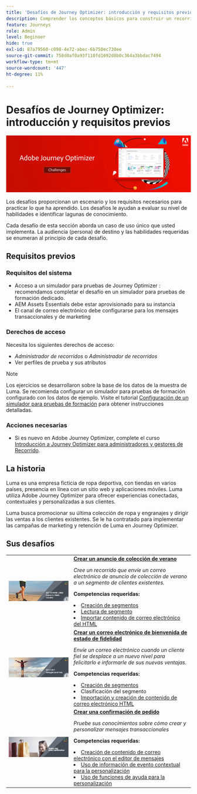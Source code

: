 ```yaml
---
title: 'Desafíos de Journey Optimizer: introducción y requisitos previos'
description: Comprender los conceptos básicos para construir un recorrido en el lienzo del recorrido.
feature: Journeys
role: Admin
level: Beginner
hide: true
exl-id: 87a79560-c098-4e72-abec-6b750ec730ee
source-git-commit: 758d0af0a93f110fd1692d8b0c364a3bbdac7494
workflow-type: tm+mt
source-wordcount: '447'
ht-degree: 11%

---
```


# Desafíos de Journey Optimizer: introducción y requisitos previos

![AJO desafía el banner](./assets/ajo-banner-challenges.png)

Los desafíos proporcionan un escenario y los requisitos necesarios para practicar lo que ha aprendido. Los desafíos le ayudan a evaluar su nivel de habilidades e identificar lagunas de conocimiento.

Cada desafío de esta sección aborda un caso de uso único que usted implementa. La audiencia (persona) de destino y las habilidades requeridas se enumeran al principio de cada desafío.

## Requisitos previos

### Requisitos del sistema

* Acceso a un simulador para pruebas de Journey Optimizer : recomendamos completar el desafío en un simulador para pruebas de formación dedicado.
* AEM Assets Essentials debe estar aprovisionado para su instancia
* El canal de correo electrónico debe configurarse para los mensajes transaccionales y de marketing

### Derechos de acceso

Necesita los siguientes derechos de acceso:
* *Administrador de recorridos* o *Administrador de recorridos*
* Ver perfiles de prueba y sus atributos

>[!NOTE]
> Los ejercicios se desarrollaron sobre la base de los datos de la muestra de Luma. Se recomienda configurar un simulador para pruebas de formación configurado con los datos de ejemplo. Visite el tutorial [Configuración de un simulador para pruebas de formación](/help/tutorial-configure-a-training-sandbox/introduction-and-prerequisites.md) para obtener instrucciones detalladas.

### Acciones necesarias

* Si es nuevo en Adobe Journey Optimizer, complete el curso [Introducción a Journey Optimizer para administradores y gestores de Recorrido](https://experienceleague.adobe.com/?recommended=JourneyOptimizer-U-1-2021.1&amp;lang=es).


## La historia

Luma es una empresa ficticia de ropa deportiva, con tiendas en varios países, presencia en línea con un sitio web y aplicaciones móviles. Luma utiliza Adobe Journey Optimizer para ofrecer experiencias conectadas, contextuales y personalizadas a sus clientes.

Luma busca promocionar su última colección de ropa y engranajes y dirigir las ventas a los clientes existentes. Se le ha contratado para implementar las campañas de marketing y retención de Luma en Journey Optimizer.

## Sus desafíos

<table>
<tr>
<td>
 <div>
      <a href="summer-collection-announcement-challenge.md">
        <img alt="Imagen del anuncio de la colección de verano" src="./assets/email-assets/luma-transactional-onboarding-3.png"/>
      </a>
      </div>
  </td>
  <td>
   <strong><a href="summer-collection-announcement-challenge.md">Crear un anuncio de colección de verano </strong>
    </a>
      <p>
      <em>Cree un recorrido que envíe un correo electrónico de anuncio de colección de verano a un segmento de clientes existentes. </em>
      <p>
      <b>Competencias requeridas:</b>
      <li><a href="https://experienceleague.adobe.com/docs/journey-optimizer-learn/tutorials/profiles-segments-subscriptions/create-segments.html"> Creación de segmentos</li>
      <li><a href="https://experienceleague.adobe.com/docs/journey-optimizer-learn/tutorials/create-journeys/use-case-read-segment.html">Lectura de segmento</li>
       <li><a href="https://experienceleague.adobe.com/docs/journey-optimizer-learn/tutorials/create-messages/create-emails/import-and-author-html-email-content.html">Importar contenido de correo electrónico del HTML</li>
  </td>
  </tr>
   <tr>
    <td>
    <div>
    <a>
      <img alt="Bienvenido" src="./assets/email-assets/luma-transactional-onboarding-1.png"/>
    </a>
    </div>
    <td>
    <div >
      <a>
    <strong><a href="loyalty-status-welcome-email-challenge.md">Crear un correo electrónico de bienvenida de estado de fidelidad </strong>
    </a>
    </div>
    <p>
    <em>Envíe un correo electrónico cuando un cliente fiel se desplace a un nuevo nivel para felicitarlo e informarle de sus nuevas ventajas.</em>
    <p>
    <b>Competencias requeridas:</b>
      <li><a href="https://experienceleague.adobe.com/docs/journey-optimizer-learn/tutorials/profiles-segments-subscriptions/create-segments.html"> Creación de segmentos</li>
      <li><a [href="https://experienceleague.adobe.com/docs/journey-optimizer-learn/tutorials/create-journeys/use-case-read-segment-qualification.html">Clasificación del segmento</li>
      <li><a href="https://experienceleague.adobe.com/docs/journey-optimizer-learn/tutorials/create-messages/create-emails/import-and-author-html-email-content.html">Importación y creación de contenido de correo electrónico HTML</li>
  </td>
  </tr>
  <tr>
  <td>
  <div>
    <a href="order-confirmation-challenge.md">
      <img alt="Correo electrónico de Luma" src="./assets/email-assets/luma-transactional-order-confirmation.png"/>
    </a>
  </td>
  <td>
      <a href="order-confirmation-challenge.md">
    <strong><a href="order-confirmation-challenge.md">Crear una confirmación de pedido</strong>
    </a>
    <div>
    <p>
    <em>Pruebe sus conocimientos sobre cómo crear y personalizar mensajes transaccionales
    </em>
    <p>
    <b>Competencias requeridas:</b>
      <li><a href="https://experienceleague.adobe.com/docs/journey-optimizer-learn/tutorials/create-messages/create-content-with-the-email-designer.html"> Creación de contenido de correo electrónico con el editor de mensajes</li>
      <li><a href="https://experienceleague.adobe.com/docs/journey-optimizer-learn/tutorials/personalize-content/use-contextual-event-information-for-personalization.html">Uso de información de evento contextual para la personalización</li>
      <li><a href="https://experienceleague.adobe.com/docs/journey-optimizer-learn/tutorials/personalize-content/use-helper-functions-for-personalization.html?lang=en">Uso de funciones de ayuda para la personalización</li>
  </td>
</table>
